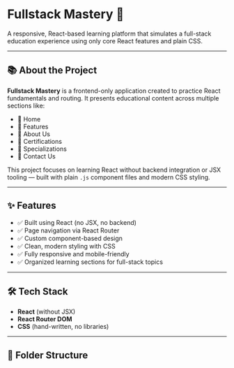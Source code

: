 # Fullstack Mastery 🚀

A responsive, React-based learning platform that simulates a full-stack education experience using only core React features and plain CSS.

---

## 📚 About the Project

**Fullstack Mastery** is a frontend-only application created to practice React fundamentals and routing. It presents educational content across multiple sections like:

- 🔹 Home  
- 🔹 Features  
- 🔹 About Us  
- 🔹 Certifications  
- 🔹 Specializations  
- 🔹 Contact Us  

This project focuses on learning React without backend integration or JSX tooling — built with plain `.js` component files and modern CSS styling.

---

## ✨ Features

- ✅ Built using React (no JSX, no backend)
- ✅ Page navigation via React Router
- ✅ Custom component-based design
- ✅ Clean, modern styling with CSS
- ✅ Fully responsive and mobile-friendly
- ✅ Organized learning sections for full-stack topics

---

## 🛠️ Tech Stack

- **React** (without JSX)
- **React Router DOM**
- **CSS** (hand-written, no libraries)

---

## 📁 Folder Structure

